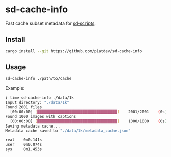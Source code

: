 
# sd-cache-info

Fast cache subset metadata for [sd-scripts](https://github.com/kohya-ss/sd-scripts).

## Install

```bash
cargo install --git https://github.com/p1atdev/sd-cache-info
```

## Usage

```bash
sd-cache-info ./path/to/cache
```

Example:

```bash
❯ time sd-cache-info ./data/1k
Input directory: "./data/1k"
Found 2001 files
  [00:00:00] [███████████████████████████████████]    2001/2001    (0s)
Found 1000 images with captions
  [00:00:00] [███████████████████████████████████]    1000/1000    (0s)
Saving metadata cache...
Metadata cache saved to "./data/1k/metadata_cache.json"

real    0m0.141s
user    0m0.074s
sys     0m1.453s
```
